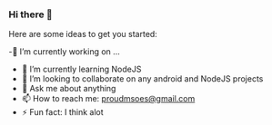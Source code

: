 ### Hi there 👋

Here are some ideas to get you started:

 -🔭 I’m currently working on ...
- 🌱 I’m currently learning NodeJS
- 👯 I’m looking to collaborate on any android and NodeJS projects
- 💬 Ask me about anything
- 📫 How to reach me: proudmsoes@gmail.com
- ⚡ Fun fact: I think alot
